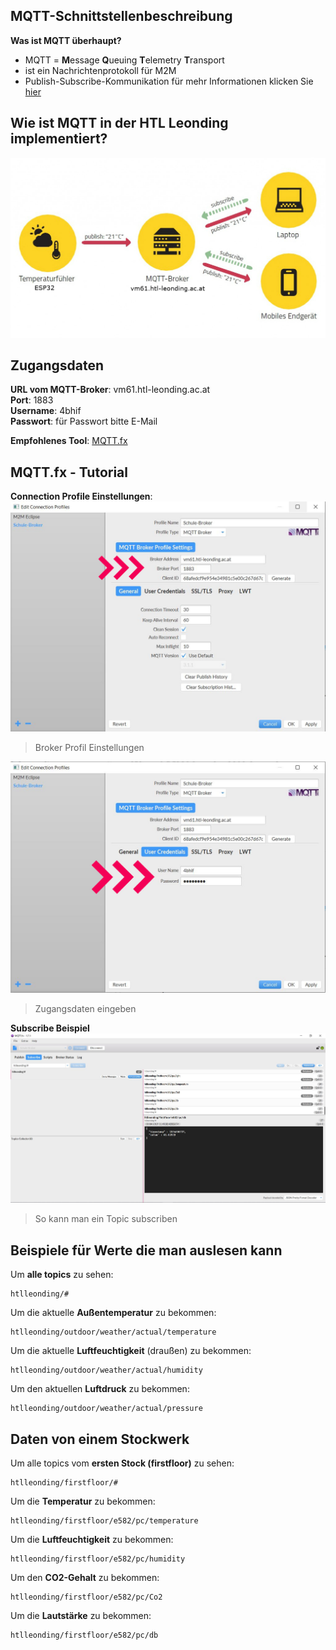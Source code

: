 ﻿## MQTT-Schnittstellenbeschreibung



**Was ist MQTT überhaupt?**
 - MQTT = **M**essage **Q**ueuing **T**elemetry **T**ransport
 - ist ein Nachrichtenprotokoll für M2M
 - Publish-Subscribe-Kommunikation
für mehr Informationen klicken Sie [hier](https://blog.doubleslash.de/mqtt-fuer-dummies/)

## Wie ist MQTT in der HTL Leonding implementiert?
![Infrastruktur an der HTL Leonding](MQTT-Infrastruktur.jpg)


## Zugangsdaten
**URL vom MQTT-Broker**: vm61.htl-leonding.ac.at   
**Port**: 1883   
**Username**: 4bhif   
**Passwort**: für Passwort bitte E-Mail

**Empfohlenes Tool**: [MQTT.fx](https://mqttfx.jensd.de/index.php/download)

## MQTT.fx - Tutorial

**Connection Profile Einstellungen**:      
    ![Broker Profile Setting](Connection-Profil-01.JPG)

> Broker Profil Einstellungen

   ![Zugangsdaten eingeben](Connection-Profil-02.JPG)

> Zugangsdaten eingeben

**Subscribe Beispiel**
![So kann man ein Topic subscriben](MQTTfx-Oberflaeche.jpg)

> So kann man ein Topic subscriben


## **Beispiele für Werte die man auslesen kann**

Um **alle topics** zu sehen:

    htlleonding/#

Um die aktuelle **Außentemperatur** zu bekommen:

    htlleonding/outdoor/weather/actual/temperature


Um die aktuelle **Luftfeuchtigkeit** (draußen) zu bekommen:

    htlleonding/outdoor/weather/actual/humidity
Um den aktuellen **Luftdruck** zu bekommen:

    htlleonding/outdoor/weather/actual/pressure


## Daten von einem Stockwerk
Um alle topics vom **ersten Stock (firstfloor)** zu sehen:

    htlleonding/firstfloor/#

Um die **Temperatur** zu bekommen:

    htlleonding/firstfloor/e582/pc/temperature

Um die **Luftfeuchtigkeit** zu bekommen:

    htlleonding/firstfloor/e582/pc/humidity

Um den **CO2-Gehalt** zu bekommen:

    htlleonding/firstfloor/e582/pc/Co2

Um die **Lautstärke** zu bekommen:

    htlleonding/firstfloor/e582/pc/db
